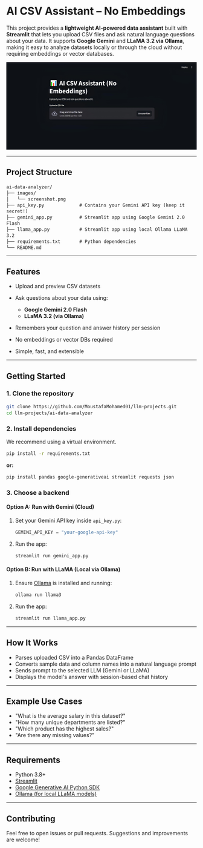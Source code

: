 # AI CSV Assistant – No Embeddings

This project provides a **lightweight AI-powered data assistant** built with **Streamlit** that lets you upload CSV files and ask natural language questions about your data. It supports **Google Gemini** and **LLaMA 3.2 via Ollama**, making it easy to analyze datasets locally or through the cloud without requiring embeddings or vector databases.

<p align="center">
  <img src="images/streamlit_app.jpg" alt="AI CSV Assistant Demo" width="700"/>
</p>

---

## Project Structure

```
ai-data-analyzer/
├── images/
│   └── screenshot.png
├── api_key.py             # Contains your Gemini API key (keep it secret!)
├── gemini_app.py          # Streamlit app using Google Gemini 2.0 Flash
├── llama_app.py           # Streamlit app using local Ollama LLaMA 3.2
├── requirements.txt       # Python dependencies
└── README.md
```

---

## Features

* Upload and preview CSV datasets
* Ask questions about your data using:

  * **Google Gemini 2.0 Flash**
  * **LLaMA 3.2 (via Ollama)**
* Remembers your question and answer history per session
* No embeddings or vector DBs required
* Simple, fast, and extensible

---

## Getting Started

### 1. Clone the repository

```bash
git clone https://github.com/MoustafaMohamed01/llm-projects.git
cd llm-projects/ai-data-analyzer
```

### 2. Install dependencies

We recommend using a virtual environment.

```bash
pip install -r requirements.txt
```
**or:**
```bash
pip install pandas google-generativeai streamlit requests json
```

### 3. Choose a backend

#### Option A: Run with Gemini (Cloud)

1. Set your Gemini API key inside `api_key.py`:

   ```python
   GEMINI_API_KEY = "your-google-api-key"
   ```

2. Run the app:

   ```bash
   streamlit run gemini_app.py
   ```

#### Option B: Run with LLaMA (Local via Ollama)

1. Ensure [Ollama](https://ollama.com/) is installed and running:

   ```bash
   ollama run llama3
   ```

2. Run the app:

   ```bash
   streamlit run llama_app.py
   ```

---

## How It Works

* Parses uploaded CSV into a Pandas DataFrame
* Converts sample data and column names into a natural language prompt
* Sends prompt to the selected LLM (Gemini or LLaMA)
* Displays the model's answer with session-based chat history

---

## Example Use Cases

* "What is the average salary in this dataset?"
* "How many unique departments are listed?"
* "Which product has the highest sales?"
* "Are there any missing values?"

---

## Requirements

* Python 3.8+
* [Streamlit](https://streamlit.io/)
* [Google Generative AI Python SDK](https://pypi.org/project/google-generativeai/)
* [Ollama (for local LLaMA models)](https://ollama.com/)

---

## Contributing

Feel free to open issues or pull requests. Suggestions and improvements are welcome!
